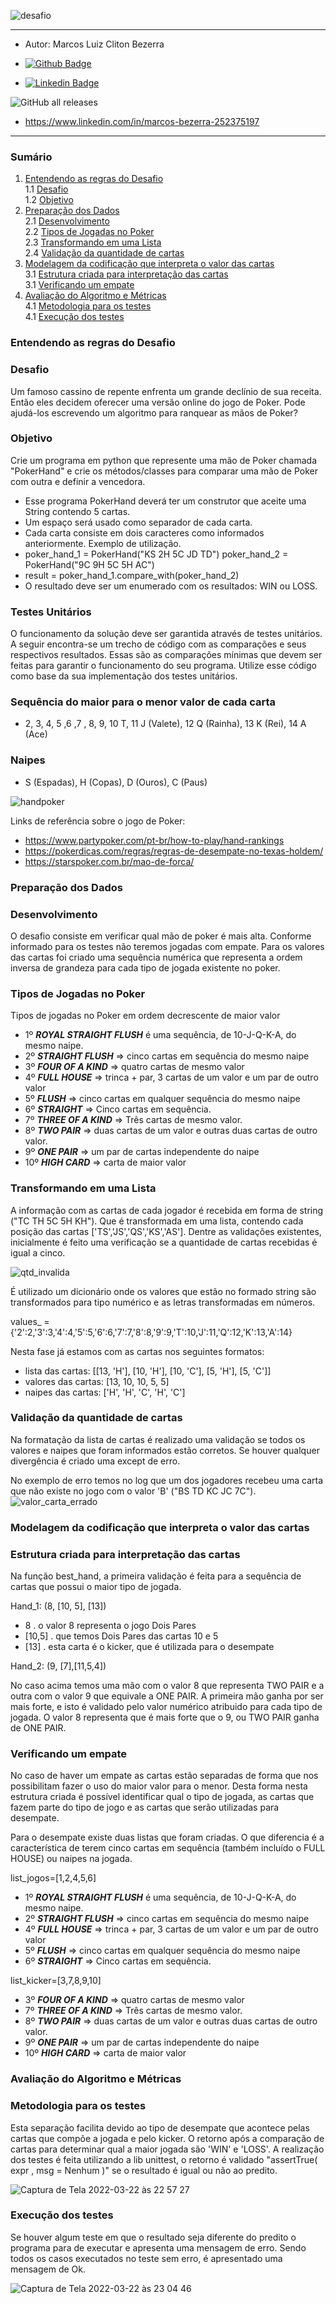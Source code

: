
![desafio](https://user-images.githubusercontent.com/49800445/159580137-2b8042a1-ed51-4229-9ce2-f212534d32bd.png)
___
- Autor: Marcos Luiz Cliton Bezerra
+ [![Github Badge](https://img.shields.io/badge/-Github-000?style=flat-square&logo=Github&logoColor=white&link=LINK_GIT)](https://github.com/marcos-bezerra)

+ [![Linkedin Badge](https://img.shields.io/badge/-Github-000?style=flat-square&logo=Github&logoColor=white&link=LINK_GIT)](https://www.linkedin.com/in/marcos-bezerra-252375197)

![GitHub all releases](https://img.shields.io/github/downloads/marcos-bezerra/Desafio_DataH/total?style=flat-square)

+ https://www.linkedin.com/in/marcos-bezerra-252375197
---

### Sumário
1. [Entendendo as regras do Desafio](#section1)<br>
  1.1 [Desafio](#section2)<br>
  1.2 [Objetivo](#section3)<br>
2. [Preparação dos Dados](#section4)<br>
  2.1 [Desenvolvimento](#section5)<br>
  2.2 [Tipos de Jogadas no Poker](#section6)<br>
  2.3 [Transformando em uma Lista](#section7)<br>
  2.4 [Validação da quantidade de cartas](#section8)<br>
3. [Modelagem da codificação que interpreta o valor das cartas](#section9)<br>
  3.1 [Estrutura criada para interpretação das cartas](#section10)<br>
  3.1 [Verificando um empate](#section11)<br>
4. [Avaliação do Algoritmo e Métricas](#section12)<br>
  4.1 [Metodologia para os testes](#section13)<br>
  4.1 [Execução dos testes](#section14)<br>

<a id='section1'></a>
<h3>Entendendo as regras do Desafio</h3>

<a id='section2'></a>
<h3>Desafio</h3>
Um famoso cassino de repente enfrenta um grande declínio de sua receita. Então eles decidem oferecer uma versão online do jogo de Poker. Pode ajudá-los escrevendo um algoritmo para ranquear as mãos de Poker?

<a id='section3'></a>
<h3>Objetivo</h3>
Crie um programa em python que represente uma mão de Poker chamada "PokerHand" e crie os métodos/classes para comparar uma mão de Poker com outra e definir a vencedora.

+ Esse programa PokerHand deverá ter um construtor que aceite uma String contendo 5 cartas.
+ Um espaço será usado como separador de cada carta.
+ Cada carta consiste em dois caracteres como informados anteriormente. Exemplo de utilização.
+ poker_hand_1 = PokerHand("KS 2H 5C JD TD") poker_hand_2 = PokerHand("9C 9H 5C 5H AC")
+ result = poker_hand_1.compare_with(poker_hand_2)
+ O resultado deve ser um enumerado com os resultados: WIN ou LOSS.

<h3>Testes Unitários</h3>
O funcionamento da solução deve ser garantida através de testes unitários. A seguir encontra-se um trecho de código com as comparações e seus respectivos resultados.
Essas são as comparações mínimas que devem ser feitas para garantir o funcionamento do seu programa. Utilize esse código como base da sua implementação dos testes unitários.

<h3>Sequência do maior para o menor valor de cada carta</h3>

- 2, 3, 4, 5 ,6 ,7 , 8, 9, 10 T, 11 J (Valete), 12 Q (Rainha), 13 K (Rei), 14 A (Ace)

<h3>Naipes</h3>

- S (Espadas), H (Copas), D (Ouros), C (Paus)

![handpoker](https://user-images.githubusercontent.com/49800445/159580031-9fe7e21a-295e-40a2-bd6d-e48e45709790.png)

Links de referência sobre o jogo de Poker:
+ https://www.partypoker.com/pt-br/how-to-play/hand-rankings
+ https://pokerdicas.com/regras/regras-de-desempate-no-texas-holdem/
+ https://starspoker.com.br/mao-de-forca/

<a id='section4'></a>
<h3>Preparação dos Dados</h3>

<a id='section5'></a>
<h3>Desenvolvimento</h3>
O desafio consiste em verificar qual mão de poker é mais alta. Conforme informado para os testes não teremos jogadas com empate. Para os valores das cartas foi criado uma sequência numérica que representa a ordem inversa de grandeza para cada tipo de jogada existente no poker.

<a id='section6'></a>
<h3>Tipos de Jogadas no Poker</h3>
Tipos de jogadas no Poker em ordem decrescente de maior valor

- 1º  ***ROYAL STRAIGHT FLUSH*** é uma sequência, de 10-J-Q-K-A, do mesmo naipe.
- 2º  ***STRAIGHT FLUSH*** => cinco cartas em sequência do mesmo naipe 
- 3º  ***FOUR OF A KIND*** => quatro cartas de mesmo valor
- 4º  ***FULL HOUSE*** => trinca + par, 3 cartas de um valor e um par de outro valor
- 5º  ***FLUSH*** => cinco cartas em qualquer sequência do mesmo naipe        
- 6º  ***STRAIGHT*** => Cinco cartas em sequência.
- 7º  ***THREE OF A KIND*** => Três cartas de mesmo valor.
- 8º  ***TWO PAIR*** => duas cartas de um valor e outras duas cartas de outro valor.
- 9º  ***ONE PAIR*** => um par de cartas independente do naipe
- 10º ***HIGH CARD*** => carta de maior valor

<a id='section7'></a>
<h3>Transformando em uma Lista</h3>
A informação com as cartas de cada jogador é recebida em forma de string ("TC TH 5C 5H KH"). Que é transformada em uma lista, contendo cada posição das cartas ['TS','JS','QS','KS','AS']. Dentre as validações existentes, inicialmente é feito uma verificação se a quantidade de cartas recebidas é igual a cinco.

![qtd_invalida](https://user-images.githubusercontent.com/49800445/159579870-d424eeda-3b78-41b8-b246-cfc84ad3dc8c.png)

É utilizado um dicionário onde os valores que estão no formado string são transformados para tipo numérico e as letras transformadas em números.

values_ = {'2':2,'3':3,'4':4,'5':5,'6':6,'7':7,'8':8,'9':9,'T':10,'J':11,'Q':12,'K':13,'A':14}

Nesta fase já estamos com as cartas nos seguintes formatos:
+ lista das cartas: [[13, 'H'], [10, 'H'], [10, 'C'], [5, 'H'], [5, 'C']]
+ valores das cartas: [13, 10, 10, 5, 5]
+ naipes das cartas: ['H', 'H', 'C', 'H', 'C']

<a id='section8'></a>
<h3>Validação da quantidade de cartas</h3>
Na formatação da lista de cartas é realizado uma validação se todos os valores e naipes que foram informados estão corretos. Se houver qualquer divergência é criado uma except de erro.

No exemplo de erro temos no log que um dos jogadores recebeu uma carta que não existe no jogo com o valor 'B' ("BS TD KC JC 7C").
![valor_carta_errado](https://user-images.githubusercontent.com/49800445/159579771-93e1b67f-f888-4e89-bab0-158920c1b051.png)

<a id='section9'></a>
<h3>Modelagem da codificação que interpreta o valor das cartas</h3>

<a id='section10'></a>
<h3>Estrutura criada para interpretação das cartas</h3>
Na função best_hand, a primeira validação é feita para a sequência de cartas que possui o maior tipo de jogada.

Hand_1: (8, [10, 5], [13])
+ 8      . o valor 8 representa o jogo Dois Pares
+ [10,5] . que temos Dois Pares das cartas 10 e 5
+ [13]   . esta carta é o kicker, que é utilizada para o desempate

Hand_2: (9, [7],[11,5,4])

No caso acima temos uma mão com o valor 8 que representa TWO PAIR e a outra com o valor 9 que equivale a ONE PAIR. A primeira mão ganha por ser mais forte, e isto é validado pelo valor numérico atribuido para cada tipo de jogada. O valor 8 representa que é mais forte que o 9, ou TWO PAIR ganha de ONE PAIR. 

<a id='section11'></a>
<h3>Verificando um empate</h3>
No caso de haver um empate as cartas estão separadas de forma que nos possibilitam fazer o uso do maior valor para o menor. Desta forma nesta estrutura criada é possível identificar qual o tipo de jogada, as cartas que fazem parte do tipo de jogo e as cartas que serão utilizadas para desempate.

Para o desempate existe duas listas que foram criadas. O que diferencia é a característica de terem cinco cartas em sequência (também incluído o FULL HOUSE) ou naipes na jogada.

list_jogos=[1,2,4,5,6]
- 1º  ***ROYAL STRAIGHT FLUSH*** é uma sequência, de 10-J-Q-K-A, do mesmo naipe.
- 2º  ***STRAIGHT FLUSH*** => cinco cartas em sequência do mesmo naipe 
- 4º  ***FULL HOUSE*** => trinca + par, 3 cartas de um valor e um par de outro valor
- 5º  ***FLUSH*** => cinco cartas em qualquer sequência do mesmo naipe        
- 6º  ***STRAIGHT*** => Cinco cartas em sequência.

list_kicker=[3,7,8,9,10]
- 3º  ***FOUR OF A KIND*** => quatro cartas de mesmo valor
- 7º  ***THREE OF A KIND*** => Três cartas de mesmo valor.
- 8º  ***TWO PAIR*** => duas cartas de um valor e outras duas cartas de outro valor.
- 9º  ***ONE PAIR*** => um par de cartas independente do naipe
- 10º ***HIGH CARD*** => carta de maior valor

<a id='section12'></a>
<h3>Avaliação do Algoritmo e Métricas</h3>

<a id='section13'></a>
<h3>Metodologia para os testes</h3>
Esta separação facilita devido ao tipo de desempate que acontece pelas cartas que compõe a jogada e pelo kicker.
O retorno após a comparação de cartas para determinar qual a maior jogada são 'WIN' e 'LOSS'.
A realização dos testes é feita utilizando a lib unittest, o retorno é validado "assertTrue( expr , msg = Nenhum )" se o resultado é igual ou não ao predito.

![Captura de Tela 2022-03-22 às 22 57 27](https://user-images.githubusercontent.com/49800445/159606668-f08a9828-e52a-44d6-8ce4-b3c4c399b5c7.png)

<a id='section14'></a>
<h3>Execução dos testes</h3>
Se houver algum teste em que o resultado seja diferente do predito o programa para de executar e apresenta uma mensagem de erro. Sendo todos os casos executados no teste sem erro, é apresentado uma mensagem de Ok.

![Captura de Tela 2022-03-22 às 23 04 46](https://user-images.githubusercontent.com/49800445/159608375-3e3b4eb0-61f9-413d-9fbe-3b157527fdfc.png)


